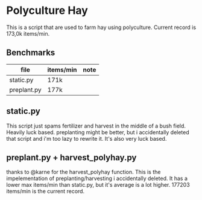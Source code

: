 # Polyculture Hay
This is a script that are used to farm hay using polyculture. Current record is 173,0k items/min.

## Benchmarks
| file        | items/min | note |
| ----------- | --------- | ---- |
| static.py   | 171k      |      |
| preplant.py | 177k      |      |

## static.py
This script just spams fertilizer and harvest in the middle of a bush field. Heavily luck based. preplanting might be better, but i accidentally deleted that script and i'm too lazy to rewrite it. It's also very luck based.

## preplant.py + harvest_polyhay.py
thanks to @karne for the harvest_polyhay function.
This is the impelementation of preplanting/harvesting i accidentally deleted. It has a lower max items/min than static.py, but it's average is a lot higher. 177203 items/min is the current record.

